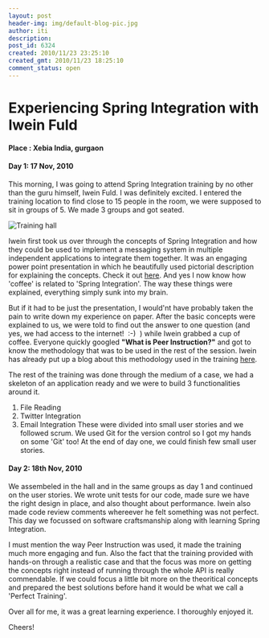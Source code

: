 ```yaml
---
layout: post
header-img: img/default-blog-pic.jpg
author: iti
description: 
post_id: 6324
created: 2010/11/23 23:25:10
created_gmt: 2010/11/23 18:25:10
comment_status: open
---
```


# Experiencing Spring Integration with Iwein Fuld

#### Place : Xebia India, gurgaon

#### Day 1: 17 Nov, 2010

This morning, I was going to attend Spring Integration training by no other than the guru himself, Iwein Fuld. I was definitely excited. I entered the training location to find close to 15 people in the room, we were supposed to sit in groups of 5. We made 3 groups and got seated.

![][1]

Iwein first took us over through the concepts of Spring Integration and how they could be used to implement a messaging system in multiple independent applications to integrate them together. It was an engaging power point presentation in which he beautifully used pictorial description for explaining the concepts. Check it out [here][2]. And yes I now know how 'coffee' is related to 'Spring Integration'. The way these things were explained, everything simply sunk into my brain.

But if it had to be just the presentation, I would'nt have probably taken the pain to write down my experience on paper. After the basic concepts were explained to us, we were told to find out the answer to one question (and yes, we had access to the internet!  :-)  ) while Iwein grabbed a cup of coffee. Everyone quickly googled **"What is Peer Instruction?"** and got to know the methodology that was to be used in the rest of the session. Iwein has already put up a blog about this methodology used in the training [here][3].

The rest of the training was done through the medium of a case, we had a skeleton of an application ready and we were to build 3 functionalities around it. 

  1. File Reading
  2. Twitter Integration
  3. Email Integration
These were divided into small user stories and we followed scrum. We used Git for the version control so I got my hands on some 'Git' too! At the end of day one, we could finish few small user stories. 

#### Day 2: 18th Nov, 2010

We assembeled in the hall and in the same groups as day 1 and continued on the user stories. We wrote unit tests for our code, made sure we have the right design in place, and also thought about performance. Iwein also made code review comments whereever he felt something was not perfect. This day we focussed on software craftsmanship along with learning Spring Integration.

I must mention the way Peer Instruction was used, it made the training much more engaging and fun. Also the fact that the training provided with hands-on through a realistic case and that the focus was more on getting the concepts right instead of running through the whole API is really commendable. If we could focus a little bit more on the theoritical concepts and prepared the best solutions before hand it would be what we call a 'Perfect Training'.

Over all for me, it was a great learning experience. I thoroughly enjoyed it.

Cheers!

   [1]: http://xebee.xebia.in/wp-content/uploads/2010/11/2010-11-17-15.34.591-300x225.jpg (Training hall)
   [2]: http://www.slideshare.net/iweinfuld/spring-integration-motivation-and-history-5020632
   [3]: http://iweinfuld.posterous.com/